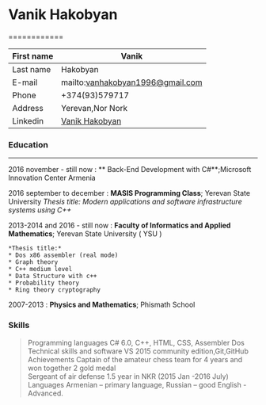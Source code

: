 # Vanik Hakobyan
============


First name         |          Vanik
-------------------|--------------------------------------------------------
Last name          |          Hakobyan
E-mail             |          mailto:vanhakobyan1996@gmail.com
Phone              |          +374(93)579717
Address            |          Yerevan,Nor Nork    
Linkedin           |          [Vanik Hakobyan](https://www.linkedin.com/in/vanikhakobyan) 


### Education
---------

2016 november - still now
:    ** Back-End Development with C#**;Microsoft Innovation Center Armenia

2016 september to december
:   **MASIS Programming Class**; Yerevan State University
     *Thesis title: Modern applications and software infrastructure systems using C++* 
     
2013-2014 and 2016 - still now
:   **Faculty of Informatics and Applied Mathematics**; Yerevan State University ( YSU )

    *Thesis title:*
    * Dos x86 assembler (real mode)
    * Graph theory
    * C++ medium level
    * Data Structure with c++
    * Probability theory
    * Ring theory cryptography

2007-2013
:   **Physics and Mathematics**; Phismath School


### Skills

> Programming languages             C# 6.0, C++, HTML, CSS, Assembler Dos <br>
> Technical skills and software     VS 2015 community edition,Git,GitHub <br>
> Achievements                      Captain of the amateur chess team for 4 years and won together 2 gold medal<br>
>                                   Sergeant of air defense 1.5 year in NKR (2015 Jan -2016 July)<br>
> Languages                         Armenian – primary language, Russian – good English - Advanced.  <br>      


